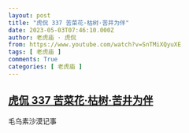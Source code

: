 ```yaml
---
layout: post
title: "虎侃 337 苦菜花·枯树·苦井为伴"
date: 2023-05-03T07:46:10.000Z
author: 老虎庙 · 虎侃
from: https://www.youtube.com/watch?v=SnTMiXQyuXE
tags: [ 老虎庙 ]
comments: True
categories: [ 老虎庙 ]
---
```

<!--1683099970000-->
[虎侃 337 苦菜花·枯树·苦井为伴](https://www.youtube.com/watch?v=SnTMiXQyuXE)
------

<div>
毛乌素沙漠记事
</div>
